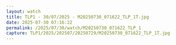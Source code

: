 ```yaml
---
layout: watch
title: TLP1 - 30/07/2025 - M20250730_071622_TLP_1T.jpg
date: 2025-07-30 07:16:22
permalink: /2025/07/30/watch/M20250730_071622_TLP_1
capture: TLP1/2025/202507/20250729/M20250730_071622_TLP_1T.jpg
---
```

